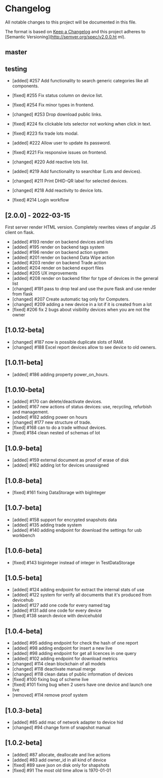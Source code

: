 # Changelog
All notable changes to this project will be documented in this file.

The format is based on [Keep a Changelog](http://keepachangelog.com/en/1.0.0/)
and this project adheres to [Semantic Versioning](http://semver.org/spec/v2.0.0.ht
ml).

## master

## testing
- [added] #257 Add functionality to search generic categories like all components.
- [fixed] #255 Fix status column on device list.
- [fixed] #254 Fix minor types in frontend.
- [changed] #253 Drop download public links.

- [fixed] #224 fix clickable lots selector not working when click in text.
- [fixed] #223 fix trade lots modal.
- [added] #222 Allow user to update its password.
- [fixed] #221 Fix responsive issues on frontend.
- [changed] #220 Add reactive lots list.

- [added] #219 Add functionality to searchbar (Lots and devices).
- [changed] #211 Print DHID-QR label for selected devices.
- [changed] #218 Add reactivity to device lots.
- [fixed] #214 Login workflow

## [2.0.0] - 2022-03-15
First server render HTML version. Completely rewrites views of angular JS client on flask.
- [added] #193 render on backend devices and lots
- [added] #195 render on backend tags system
- [added] #196 render on backend action system
- [added] #201 render on backend Data Wipe action
- [added] #203 render on backend Trade action
- [added] #204 render on backend export files
- [added] #205 UX improvements
- [added] #208 render on backend filter for type of devices in the general list
- [changed] #191 pass to drop teal and use the pure flask and use render from flask
- [changed] #207 Create automatic tag only for Computers.
- [changed] #209 adding a new device in a lot if it is created from a lot
- [fixed] #206 fix 2 bugs about visibility devices when you are not the owner

## [1.0.12-beta]
- [changed] #187 now is possible duplicate slots of RAM.
- [changed] #188 Excel report devices allow to see device to old owners.

## [1.0.11-beta]
- [added] #186 adding property power_on_hours.

## [1.0.10-beta]
- [added] #170 can delete/deactivate devices.
- [added] #167 new actions of status devices: use, recycling, refurbish and management.
- [added] #182 adding power on hours
- [changed] #177 new structure of trade.
- [fixed] #168 can to do a trade without devices.
- [fixed] #184 clean nested of schemas of lot

## [1.0.9-beta]
- [added] #159 external document as proof of erase of disk
- [added] #162 adding lot for devices unassigned


## [1.0.8-beta]
- [fixed] #161 fixing DataStorage with bigInteger

## [1.0.7-beta]
- [added] #158 support for encrypted snapshots data
- [added] #135 adding trade system
- [added] #140 adding endpoint for download the settings for usb workbench

## [1.0.6-beta]
- [fixed] #143 biginteger instead of integer in TestDataStorage

## [1.0.5-beta]
- [added] #124 adding endpoint for extract the internal stats of use
- [added] #122 system for verify all documents that it's produced from devicehub
- [added] #127 add one code for every named tag
- [added] #131 add one code for every device
- [fixed] #138 search device with devicehubId

## [1.0.4-beta]
- [added] #95 adding endpoint for check the hash of one report
- [added] #98 adding endpoint for insert a new live
- [added] #98 adding endpoint for get all licences in one query
- [added] #102 adding endpoint for download metrics
- [changed] #114 clean blockchain of all models
- [changed] #118 deactivate manual merge
- [changed] #118 clean datas of public information of devices
- [fixed] #100 fixing bug of scheme live
- [fixed] #101 fixing bug when 2 users have one device and launch one live
- [removed] #114 remove proof system

## [1.0.3-beta]
- [added] #85 add mac of network adapter to device hid
- [changed] #94 change form of snapshot manual

## [1.0.2-beta]
- [added] #87 allocate, deallocate and live actions
- [added] #83 add owner_id in all kind of device
- [fixed] #89 save json on disk only for shapshots
- [fixed] #91 The most old time allow is 1970-01-01
